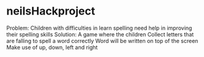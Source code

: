 # neilsHackproject

Problem: Children with difficulties in learn spelling need help in improving their spelling skills
Solution: A game where the children Collect letters that are falling to spell a word correctly
Word will be written on top of the screen
Make use of up, down, left and right
